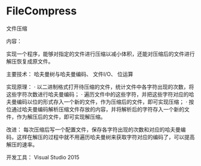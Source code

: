 # FileCompress


文件压缩

内容：

实现一个程序，能够对指定的文件进行压缩以减小体积，还能对压缩后的文件进行解压恢复成原文件。

主要技术：
哈夫曼树与哈夫曼编码、 文件I/O、 位运算

实现原理：
· 以二进制格式打开待压缩的文件，统计文件中各字符出现的次数，将这些字符次数进行哈夫曼编码；
· 遍历文件中的这些字符，并把这些字符对应的哈夫曼编码以位的形式存入一个新的文件，作为压缩后的文件，即可实现压缩；
· 按位通过哈夫曼编码解析压缩文件存放的内容，并将解析后的字符存入一个新的文件，作为解压后的文件，即可实现解压缩。

改进：
每次压缩后写一个配置文件，保存各字符出现的次数和对应的哈夫曼编码，这样在解压的过程中就不用遍历哈夫曼树来获取字符对应的编码了，可以提高解压的速率。

开发工具：
Visual Studio 2015

